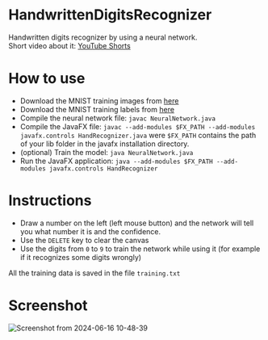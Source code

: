 # HandwrittenDigitsRecognizer
Handwritten digits recognizer by using a neural network.  
Short video about it: [YouTube Shorts](https://youtube.com/shorts/ZE2NT-mdVBc?si=nZa1vGP0JAuYuont)

# How to use
* Download the MNIST training images from [here](http://yann.lecun.com/exdb/mnist/train-images-idx3-ubyte.gz)
* Download the MNIST training labels from [here](http://yann.lecun.com/exdb/mnist/train-labels-idx1-ubyte.gz)
* Compile the neural network file: `javac NeuralNetwork.java`
* Compile the JavaFX file: `javac --add-modules $FX_PATH --add-modules javafx.controls HandRecognizer.java` were `$FX_PATH` contains the path of your lib folder in the javafx installation directory.
* (optional) Train the model: `java NeuralNetwork.java`
* Run the JavaFX application: `java --add-modules $FX_PATH --add-modules javafx.controls HandRecognizer`

# Instructions
* Draw a number on the left (left mouse button) and the network will tell you what number it is and the confidence.
* Use the `DELETE` key to clear the canvas
* Use the digits from `0` to `9` to train the network while using it (for example if it recognizes some digits wrongly)

All the training data is saved in the file `training.txt`

# Screenshot
![Screenshot from 2024-06-16 10-48-39](https://github.com/OrangoMango/HandwrittenDigitsRecognizer/assets/61402409/4866073f-8b18-4dd2-bc1c-e757dcd15a07)
